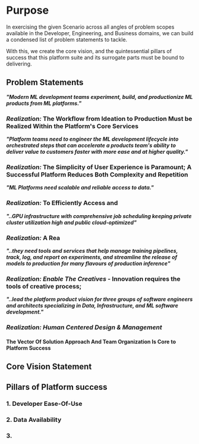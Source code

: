 # Purpose
In exercising the given Scenario across all angles of problem scopes available in the Developer, Engineering, and Business domains, we can build a condensed list of problem statements to tackle.

With this, we create the core vision, and the quintessential pillars of success that this platform suite and its surrogate parts must be bound to delivering.


## Problem Statements


***"Modern ML development teams experiment, build, and productionize ML products from ML platforms."***

### *Realization:* The Workflow from Ideation to Production Must be Realized Within the Platform's Core Services

***"Platform teams need to engineer the ML development lifecycle into orchestrated steps that can accelerate a products team's ability to deliver value to customers faster with more ease and at higher quality."***

### *Realization:* The Simplicity of User Experience is Paramount; A Successful Platform Reduces Both Complexity and Repetition    

***"ML Platforms need scalable and reliable access to data."***

### *Realization:* To Efficiently Access and

***"..GPU infrastructure with comprehensive job scheduling keeping private cluster utilization high and public cloud-optimized"***

### *Realization:* A Rea

***"..they need tools and services that help manage training pipelines, track, log, and report on experiments, and streamline the release of models to production for many flavours of production inference"***

### *Realization: Enable The Creatives* - Innovation requires the tools of creative process;

***"..lead the platform product vision for three groups of software engineers and architects specializing in Data, Infrastructure, and ML software development."***

### *Realization: Human Centered Design & Management*

#### The Vector Of Solution Approach And Team Organization Is Core to Platform Success


##

## Core Vision Statement



## Pillars of Platform success


### 1. Developer Ease-Of-Use


### 2. Data Availability


### 3.

